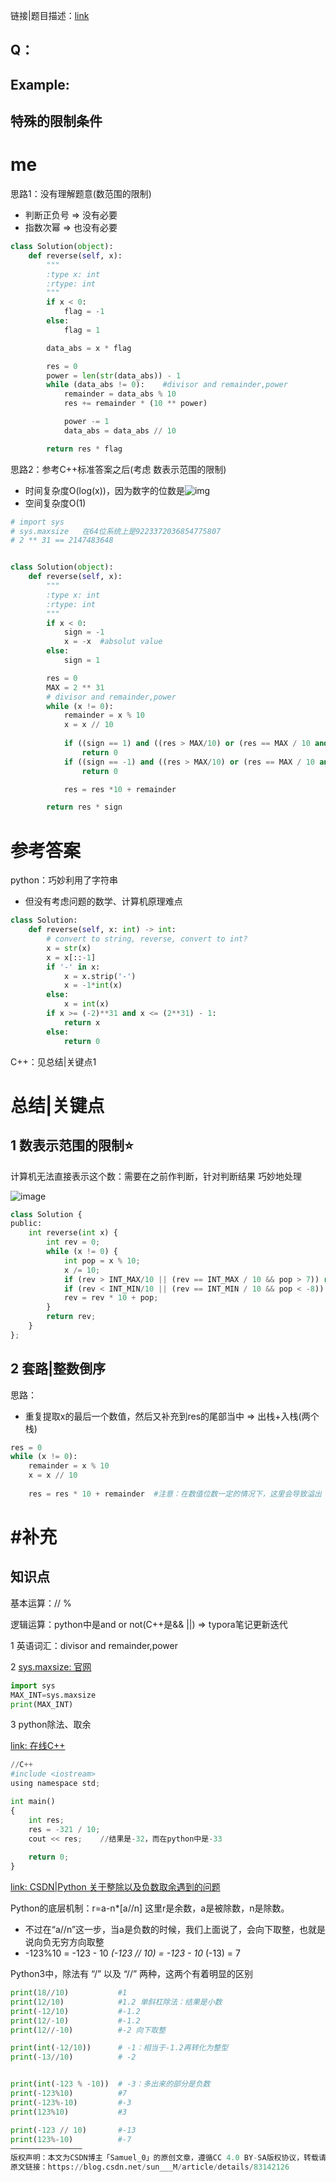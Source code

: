 链接|题目描述：[link](https://leetcode.com/problems/reverse-integer/solution/)



## Q：



## Example:





## 特殊的限制条件



# me

思路1：没有理解题意(数范围的限制)

- 判断正负号 => 没有必要
- 指数次幂 => 也没有必要



```python
class Solution(object):
    def reverse(self, x):
        """
        :type x: int
        :rtype: int
        """
        if x < 0:
            flag = -1
        else:
            flag = 1

        data_abs = x * flag

        res = 0
        power = len(str(data_abs)) - 1
        while (data_abs != 0):    #divisor and remainder,power
            remainder = data_abs % 10
            res += remainder * (10 ** power)

            power -= 1
            data_abs = data_abs // 10

        return res * flag
```



思路2：参考C++标准答案之后(考虑 数表示范围的限制)

- 时间复杂度O(log(x))，因为数字的位数是![img](https://cdn.nlark.com/yuque/__latex/2c4e40619a3b775ae5b8a51d19a74f3d.svg)
- 空间复杂度O(1)



```python
# import sys
# sys.maxsize   在64位系统上是9223372036854775807
# 2 ** 31 == 2147483648


class Solution(object):
    def reverse(self, x):
        """
        :type x: int
        :rtype: int
        """
        if x < 0:
            sign = -1
            x = -x  #absolut value
        else:
            sign = 1

        res = 0
        MAX = 2 ** 31
        # divisor and remainder,power
        while (x != 0):    
            remainder = x % 10
            x = x // 10
            
            if ((sign == 1) and ((res > MAX/10) or (res == MAX / 10 and remainder > 7))): 
                return 0
            if ((sign == -1) and ((res > MAX/10) or (res == MAX / 10 and remainder > 8))):
                return 0

            res = res *10 + remainder  

        return res * sign
```



# 参考答案



python：巧妙利用了字符串



- 但没有考虑问题的数学、计算机原理难点



```python
class Solution:
    def reverse(self, x: int) -> int:
        # convert to string, reverse, convert to int?
        x = str(x)
        x = x[::-1]
        if '-' in x:
            x = x.strip('-')
            x = -1*int(x)
        else:
            x = int(x)
        if x >= (-2)**31 and x <= (2**31) - 1:
            return x
        else:
            return 0
```



C++：见总结|关键点1



# 总结|关键点



## 1 数表示范围的限制⭐



计算机无法直接表示这个数：需要在之前作判断，针对判断结果 巧妙地处理



![image](https://cdn.nlark.com/yuque/0/2021/png/1136179/1616255367174-480eaa0a-3cc0-429a-a569-ceff174cfe90.png)



```python
class Solution {
public:
    int reverse(int x) {
        int rev = 0;
        while (x != 0) {
            int pop = x % 10;
            x /= 10;
            if (rev > INT_MAX/10 || (rev == INT_MAX / 10 && pop > 7)) return 0;
            if (rev < INT_MIN/10 || (rev == INT_MIN / 10 && pop < -8)) return 0;
            rev = rev * 10 + pop;
        }
        return rev;
    }
};
```



## 2 套路|整数倒序

思路：

- 重复提取x的最后一个数值，然后又补充到res的尾部当中 => 出栈+入栈(两个栈)





```python
res = 0
while (x != 0):    
    remainder = x % 10
    x = x // 10
    
    res = res * 10 + remainder  #注意：在数值位数一定的情况下，这里会导致溢出 => 需要检测是否溢出
```



# #补充



## 知识点



基本运算：//  %



逻辑运算：python中是and or not(C++是&& ||) => typora笔记更新迭代



1 英语词汇：divisor and remainder,power



2 [sys.maxsize: 官网](https://docs.python.org/3.1/library/sys.html#sys.maxsize)



```python
import sys
MAX_INT=sys.maxsize
print(MAX_INT)
```



3 python除法、取余



[link: 在线C++](https://c.runoob.com/compile/12)



```python
//C++
#include <iostream>
using namespace std;

int main()
{
    int res;
    res = -321 / 10;
    cout << res;    //结果是-32，而在python中是-33
    
    return 0;
}
```



[link: CSDN|Python 关于整除以及负数取余遇到的问题](https://blog.csdn.net/sun___M/article/details/83142126)



Python的底层机制：r=a-n*[a//n]  这里r是余数，a是被除数，n是除数。



- 不过在“a//n”这一步，当a是负数的时候，我们上面说了，会向下取整，也就是说向负无穷方向取整
- -123%10 = -123 - 10  *(-123 // 10) = -123 - 10*  (-13) = 7



Python3中，除法有 “/” 以及 “//” 两种，这两个有着明显的区别



```python
print(18//10)           #1
print(12/10)            #1.2 单斜杠除法：结果是小数
print(-12/10)           #-1.2
print(12/-10)           #-1.2
print(12//-10)          #-2 向下取整

print(int(-12/10))      # -1：相当于-1.2再转化为整型
print(-13//10)          # -2


print(int(-123 % -10))  # -3：多出来的部分是负数
print(-123%10)          #7
print(-123%-10)         #-3
print(123%10)           #3

print(-123 // 10)       #-13
print(123%-10)          #-7
————————————————
版权声明：本文为CSDN博主「Samuel_0」的原创文章，遵循CC 4.0 BY-SA版权协议，转载请附上原文出处链接及本声明。
原文链接：https://blog.csdn.net/sun___M/article/details/83142126
```

